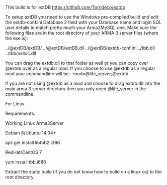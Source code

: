 This build is for extDB https://github.com/Torndeco/extdb

To setup extDB you need to use the Windows pre-compiled build and edit the extdb-conf.ini Database 2 field with your Database name and login SQL user details to match pretty much your Arma2MySQL one.
Make sure the following files are in the root directory of your ARMA 3 server files (where the exe is):

../@extDB/extDB/
../@extDB/extDB.dll
../@extDB/extdb-conf.ini
../tbb.dll
../tbbmalloc.dll

You can drag the extdb.dll to that folder as well or you can copy over @extdb over as a regular mod. If you choose to use @extdb as a regular mod your commandline will be:
-mod=@life_server;@extdb

If you are not using @extdb as a mod and choose to drag extdb.dll into the main arma 3 server directory then you only need @life_server in the commandline.

For Linux

Requirements:

Working Linux Arma3Server

Debian 8/Ubuntu 14.04+

apt-get install libtbb2:i386

RedHat/CentOS 7

yum install tbb.i686

Extract the static build (if you do not know how to build on a linux os) to the root directory.
